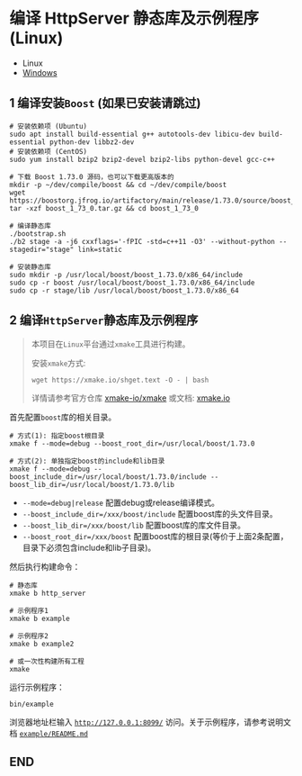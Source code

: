 # 编译 HttpServer 静态库及示例程序 (Linux)

+ Linux
+ [Windows](./BUILD_Windows.md)

## 1 编译安装`Boost` (如果已安装请跳过)

```shell
# 安装依赖项 (Ubuntu)
sudo apt install build-essential g++ autotools-dev libicu-dev build-essential python-dev libbz2-dev
# 安装依赖项 (CentOS)
sudo yum install bzip2 bzip2-devel bzip2-libs python-devel gcc-c++

# 下载 Boost 1.73.0 源码，也可以下载更高版本的
mkdir -p ~/dev/compile/boost && cd ~/dev/compile/boost
wget https://boostorg.jfrog.io/artifactory/main/release/1.73.0/source/boost_1_73_0.tar.gz
tar -xzf boost_1_73_0.tar.gz && cd boost_1_73_0

# 编译静态库
./bootstrap.sh
./b2 stage -a -j6 cxxflags='-fPIC -std=c++11 -O3' --without-python --stagedir="stage" link=static

# 安装静态库
sudo mkdir -p /usr/local/boost/boost_1.73.0/x86_64/include
sudo cp -r boost /usr/local/boost/boost_1.73.0/x86_64/include
sudo cp -r stage/lib /usr/local/boost/boost_1.73.0/x86_64
```

## 2 编译`HttpServer`静态库及示例程序

> 本项目在`Linux`平台通过`xmake`工具进行构建。
> 
> 安装`xmake`方式:
> 
> ```shell
> wget https://xmake.io/shget.text -O - | bash
> ```
> 
> 详情请参考官方仓库 [xmake-io/xmake](https://github.com/xmake-io/xmake) 或文档: [xmake.io](https://xmake.io/#/zh-cn/guide/installation)

首先配置`boost`库的相关目录。

```shell
# 方式(1): 指定boost根目录
xmake f --mode=debug --boost_root_dir=/usr/local/boost/1.73.0

# 方式(2): 单独指定boost的include和lib目录
xmake f --mode=debug --boost_include_dir=/usr/local/boost/1.73.0/include --boost_lib_dir=/usr/local/boost/1.73.0/lib
```

+ `--mode=debug|release` 配置debug或release编译模式。
+ `--boost_include_dir=/xxx/boost/include` 配置boost库的头文件目录。
+ `--boost_lib_dir=/xxx/boost/lib` 配置boost库的库文件目录。
+ `--boost_root_dir=/xxx/boost` 配置boost库的根目录(等价于上面2条配置，目录下必须包含include和lib子目录)。

然后执行构建命令：

```shell
# 静态库
xmake b http_server

# 示例程序1
xmake b example

# 示例程序2
xmake b example2

# 或一次性构建所有工程
xmake
```

运行示例程序：

```shell
bin/example
```

浏览器地址栏输入 [`http://127.0.0.1:8099/`](http://127.0.0.1:8099/) 访问。关于示例程序，请参考说明文档 [`example/README.md`](example/README.md)

## END
